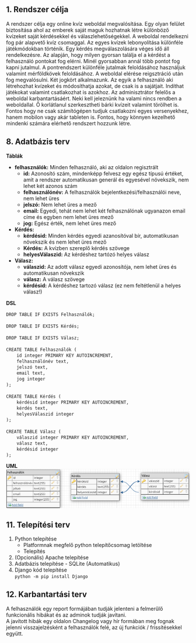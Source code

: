 ## 1. Rendszer célja

A rendszer célja egy online kvíz weboldal megvalósítása. Egy olyan felület biztosítása ahol az emberek saját maguk hozhatnak létre különböző kvízeket saját kérdésekkel és válaszlehetőségekkel. A weboldal rendelkezni fog pár alapvető kvíz csomaggal. Az egyes kvízek lebonyolítása különféle játékmódokban történik. Egy kérdés megválaszolására véges idő áll rendelkezésre. Az alapján, hogy milyen gyorsan találja el a kérdést a felhasználó pontokat fog elérni. Minél gyorsabban annál több pontot fog kapni jutalmul. A pontrendszert különféle jutalmak feloldásához használjuk valamint mérföldkövek feloldásához. A weboldal elérése reigsztráció után fog megvalósulni. Két jogkört alkalmazunk. Az egyik a felhasználó aki létrehozhat kvízeket és módosíthatja azokat, de csak is a sajátjait. Indíthat játékokat valamint csatlakozhat is azokhoz. Az adminisztrátor felelős a weboldal karbantartásáért. Neki kell jeleznünk ha valami nincs rendben a weboldallal. Ő korlátlanul szerkesztheti bárki kvízeit valamint törölhet is. Fontos hogy ne csak számítógépen tudjuk csatlakozni egyes versenyekhez, hanem mobilon vagy akár tableten is. Fontos, hogy könnyen kezelhető mindenki számára elérhető rendszert hozzunk létre.

## 8. Adatbázis terv

**Táblák**
- **felhasználók:** Minden felhasználó, aki az oldalon regisztrált
  - **id:** Azonosító szám, mindenképp felvesz egy egész típusú értéket, amit a rendszer automatikusan generál és egyesével növekszik, nem lehet két azonos szám
  - **felhasználónév:** A felhasználók bejelentkezési/felhasználói neve, nem lehet üres
  - **jelszó:** Nem lehet üres a mező
  - **email:** Egyedi, tehát nem lehet két felhasználónak ugyanazon email címe és egyben nem lehet üres mező
  - **jog:** Egész érték, nem lehet üres mező
- **Kérdés:**
  - **kérdésid:** Minden kérdés egyedi azanosítóval bír, automatikusan növekszik és nem lehet üres mező
  - **Kérdés:** A kvízben szereplő kérdés szövege
  - **helyesVálaszid:** Az kérdéshez tartózó helyes válasz
- **Válasz:**
  - **válaszid:** Az adott válasz egyedi azonosítója, nem lehet üres és automatikusan növekszik
  - **válasz:** A válasz szövege
  - **kérdésid:** A kérdéshez tartozó válasz (ez nem feltétlenül a helyes válasz!)

**DSL**
```
DROP TABLE IF EXISTS Felhasználók;

DROP TABLE IF EXISTS Kérdés;

DROP TABLE IF EXISTS Válasz;

CREATE TABLE Felhasználók (
	id integer PRIMARY KEY AUTOINCREMENT,
	felhasználónév text,
	jelszó text,
	email text,
	jog integer
);

CREATE TABLE Kérdés (
	kérdésid integer PRIMARY KEY AUTOINCREMENT,
	kérdés text,
	helyesVálaszid integer
);

CREATE TABLE Válasz (
	válaszid integer PRIMARY KEY AUTOINCREMENT,
	válasz text,
	kérdésid integer
);

```
**UML**
<br>
![Adatbázis terv](../Dokumentacio/Képek/Adatbázis.PNG)

## 11. Telepítési terv

1. Python telepítése
   * Platformnak megfelő python telepítőcsomag letöltése
   * Telepítés
2. (Opcionális) Apache telepítése
3. Adatbázis telepítése - SQLite (Automatikus)
4. Django kód telepítése <br> ```python -m pip install Django```

## 12. Karbantartási terv

A felhasználók egy report formájában tudják jelenteni a felmerűlő funkcionális hibákat és az adminok tudják javítani. <br>
A javított hibák egy oldalon Changelog vagy hír formában meg fognak jelenni visszajelzésként a felhasználók felé, az új funkciók / frissítésekkel együtt.
